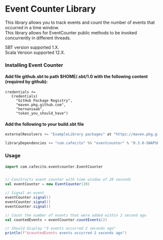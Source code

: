 # **Event Counter Library**
This library allows you to track events and count the number of events that occurred in a time window.  
This library allows for EventCounter public methods to be invoked concurrently in different threads.  

SBT version supported 1.X.  
Scala Version supported 12.X. 

### Installing Event Counter

#### Add file github.sbt to path $HOME/.sbt/1.0 with the following content (required by github):
```
credentials +=
   Credentials(
     "GitHub Package Registry",
     "maven.pkg.github.com",
     "hernansaab",
     "token_you_should_have")
```
     
#### Add the following to your build.sbt file
```sbt
externalResolvers += "ExampleLibrary packages" at "https://maven.pkg.github.com/cafecito/sbt-github-packages"

libraryDependencies += "com.cafecito" %% "eventcounter" % "0.3.0-SNAPSHOT"
```

### Usage
#### 
```scala
import com.cafecito.eventcounter.EventCounter


// Constructs event counter with time window of 20 seconds
val eventCounter = new EventCounter(20)

// Signal an event
eventCounter.signal()
eventCounter.signal()
eventCounter.signal()

// Count the number of events that were added within 2 second ago
val countedEvents = eventCounter.countEvents(2)

// Should display "3 events occurred 2 seconds ago"  
println(f"$countedEvents events occurred 2 seconds ago")

```
